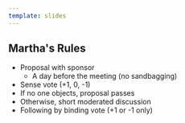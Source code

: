 ```yaml
---
template: slides
---
```


## Martha's Rules

-   Proposal with sponsor
    -   A day before the meeting (no sandbagging)
-   Sense vote (+1, 0, -1)
-   If no one objects, proposal passes
-   Otherwise, short moderated discussion
-   Following by binding vote (+1 or -1 only)
